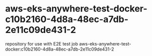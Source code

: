 # aws-eks-anywhere-test-docker-c10b2160-4d8a-48ec-a7db-2e11c09de431-2
repository for use with E2E test job aws-eks-anywhere-test-docker:c10b2160-4d8a-48ec-a7db-2e11c09de431-2
